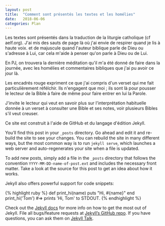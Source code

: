 ```yaml
---
layout: post
title:  "Comment sont présentés les textes et les homélies"
date:   2018-06-06
categories: Plan
---
```


Les textes sont présentés dans la traduction de la liturgie catholique (cf aelf.org).
J'ai mis des sauts de page là où j'ai envie de respirer quand je lis à haute voix.
et de majuscule quand l'auteur biblique parle de Dieu ou s'adresse à Lui, car cela m'aide à penser qu'on parle à Dieu ou de Lui.

En PJ, on trouvera la dernière méditation qu'il m'a été donné de faire dans la journée, 
avec les homélies et commentaires bibliques que j'ai pu avoir ce jour là.

Les encadrés rouge expriment ce que j'ai compris d'un verset qui me fait particulièrement réfélchir.
Ils n'engagent que moi ; ils sont là pour pousser le lecteur de la Bible à faire de même pour faire entrer en lui la Parole.

J'invite le lecteur qui veut en savoir plus sur l'interprétation habituelle donnée à un verset 
à consulter une Bible et ses notes, voir plusieurs Bibles s'il veut creuser.



Ce site est construit à l'aide de GitHub et du langage d'édition Jekyll.

You’ll find this post in your `_posts` directory. Go ahead and edit it and re-build the site to see your changes. You can rebuild the site in many different ways, but the most common way is to run `jekyll serve`, which launches a web server and auto-regenerates your site when a file is updated.

To add new posts, simply add a file in the `_posts` directory that follows the convention `YYYY-MM-DD-name-of-post.ext` and includes the necessary front matter. Take a look at the source for this post to get an idea about how it works.

Jekyll also offers powerful support for code snippets:

{% highlight ruby %}
def print_hi(name)
  puts "Hi, #{name}"
end
print_hi('Tom')
#=> prints 'Hi, Tom' to STDOUT.
{% endhighlight %}

Check out the [Jekyll docs][jekyll-docs] for more info on how to get the most out of Jekyll. File all bugs/feature requests at [Jekyll’s GitHub repo][jekyll-gh]. If you have questions, you can ask them on [Jekyll Talk][jekyll-talk].

[jekyll-docs]: https://jekyllrb.com/docs/home
[jekyll-gh]:   https://github.com/jekyll/jekyll
[jekyll-talk]: https://talk.jekyllrb.com/

